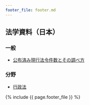 ```yaml
---
footer_file: footer.md
---
```



## 法学資料（日本）

### 一般

- [公布済み現行法令件数とその調べ方](general/primary-and-secondary-legislation)


### 分野

- [行政法](administrative-law)


{% include {{ page.footer_file }}  %}
